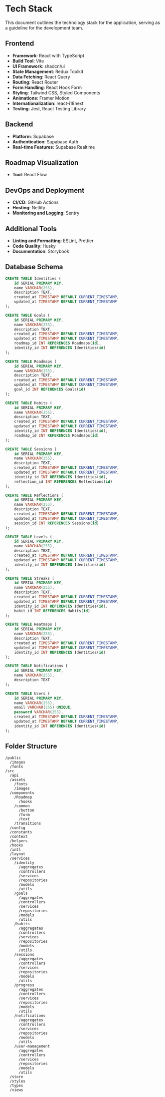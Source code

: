 # Tech Stack

This document outlines the technology stack for the application, serving as a guideline for the development team.

## Frontend

- **Framework**: React with TypeScript
- **Build Tool**: Vite
- **UI Framework**: shadcn/ui
- **State Management**: Redux Toolkit
- **Data Fetching**: React Query
- **Routing**: React Router
- **Form Handling**: React Hook Form
- **Styling**: Tailwind CSS, Styled Components
- **Animations**: Framer Motion
- **Internationalization**: react-i18next
- **Testing**: Jest, React Testing Library

## Backend

- **Platform**: Supabase
- **Authentication**: Supabase Auth
- **Real-time Features**: Supabase Realtime

## Roadmap Visualization

- **Tool**: React Flow

## DevOps and Deployment

- **CI/CD**: GitHub Actions
- **Hosting**: Netlify
- **Monitoring and Logging**: Sentry

## Additional Tools

- **Linting and Formatting**: ESLint, Prettier
- **Code Quality**: Husky
- **Documentation**: Storybook

## Database Schema

```sql
CREATE TABLE Identities (
    id SERIAL PRIMARY KEY,
    name VARCHAR(255),
    description TEXT,
    created_at TIMESTAMP DEFAULT CURRENT_TIMESTAMP,
    updated_at TIMESTAMP DEFAULT CURRENT_TIMESTAMP
);

CREATE TABLE Goals (
    id SERIAL PRIMARY KEY,
    name VARCHAR(255),
    description TEXT,
    created_at TIMESTAMP DEFAULT CURRENT_TIMESTAMP,
    updated_at TIMESTAMP DEFAULT CURRENT_TIMESTAMP,
    roadmap_id INT REFERENCES Roadmaps(id),
    identity_id INT REFERENCES Identities(id)
);

CREATE TABLE Roadmaps (
    id SERIAL PRIMARY KEY,
    name VARCHAR(255),
    description TEXT,
    created_at TIMESTAMP DEFAULT CURRENT_TIMESTAMP,
    updated_at TIMESTAMP DEFAULT CURRENT_TIMESTAMP,
    goal_id INT REFERENCES Goals(id)
);

CREATE TABLE Habits (
    id SERIAL PRIMARY KEY,
    name VARCHAR(255),
    description TEXT,
    created_at TIMESTAMP DEFAULT CURRENT_TIMESTAMP,
    updated_at TIMESTAMP DEFAULT CURRENT_TIMESTAMP,
    identity_id INT REFERENCES Identities(id),
    roadmap_id INT REFERENCES Roadmaps(id)
);

CREATE TABLE Sessions (
    id SERIAL PRIMARY KEY,
    name VARCHAR(255),
    description TEXT,
    created_at TIMESTAMP DEFAULT CURRENT_TIMESTAMP,
    updated_at TIMESTAMP DEFAULT CURRENT_TIMESTAMP,
    identity_id INT REFERENCES Identities(id),
    reflection_id INT REFERENCES Reflections(id)
);

CREATE TABLE Reflections (
    id SERIAL PRIMARY KEY,
    name VARCHAR(255),
    description TEXT,
    created_at TIMESTAMP DEFAULT CURRENT_TIMESTAMP,
    updated_at TIMESTAMP DEFAULT CURRENT_TIMESTAMP,
    session_id INT REFERENCES Sessions(id)
);

CREATE TABLE Levels (
    id SERIAL PRIMARY KEY,
    name VARCHAR(255),
    description TEXT,
    created_at TIMESTAMP DEFAULT CURRENT_TIMESTAMP,
    updated_at TIMESTAMP DEFAULT CURRENT_TIMESTAMP,
    identity_id INT REFERENCES Identities(id)
);

CREATE TABLE Streaks (
    id SERIAL PRIMARY KEY,
    name VARCHAR(255),
    description TEXT,
    created_at TIMESTAMP DEFAULT CURRENT_TIMESTAMP,
    updated_at TIMESTAMP DEFAULT CURRENT_TIMESTAMP,
    identity_id INT REFERENCES Identities(id),
    habit_id INT REFERENCES Habits(id)
);

CREATE TABLE Heatmaps (
    id SERIAL PRIMARY KEY,
    name VARCHAR(255),
    description TEXT,
    created_at TIMESTAMP DEFAULT CURRENT_TIMESTAMP,
    updated_at TIMESTAMP DEFAULT CURRENT_TIMESTAMP,
    identity_id INT REFERENCES Identities(id)
);

CREATE TABLE Notifications (
    id SERIAL PRIMARY KEY,
    name VARCHAR(255),
    description TEXT
);

CREATE TABLE Users (
    id SERIAL PRIMARY KEY,
    name VARCHAR(255),
    email VARCHAR(255) UNIQUE,
    password VARCHAR(255),
    created_at TIMESTAMP DEFAULT CURRENT_TIMESTAMP,
    updated_at TIMESTAMP DEFAULT CURRENT_TIMESTAMP,
    identity_id INT REFERENCES Identities(id)
);
```

## Folder Structure

```
/public
  /images
  /fonts
/src
  /api
  /assets
    /fonts
    /images
  /components
    /Roadmap
      /hooks
    /common
      /button
      /form
      /text
    /transitions
  /config
  /constants
  /context
  /helpers
  /hooks
  /intl
  /layout
  /services
    /identity
      /aggregates
      /controllers
      /services
      /repositories
      /models
      /utils
    /goals
      /aggregates
      /controllers
      /services
      /repositories
      /models
      /utils
    /habits
      /aggregates
      /controllers
      /services
      /repositories
      /models
      /utils
    /sessions
      /aggregates
      /controllers
      /services
      /repositories
      /models
      /utils
    /progress
      /aggregates
      /controllers
      /services
      /repositories
      /models
      /utils
    /notifications
      /aggregates
      /controllers
      /services
      /repositories
      /models
      /utils
    /user-management
      /aggregates
      /controllers
      /services
      /repositories
      /models
      /utils
  /store
  /styles
  /types
  /views
```

